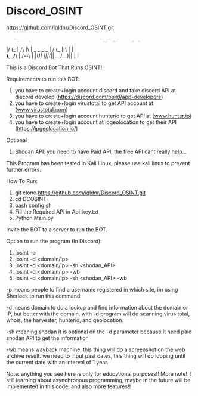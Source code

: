 # Discord_OSINT

https://github.com/iqldnr/Discord_OSINT.git


        _____                           __  __     ___ 
  |/  \(_  |    /\   |\ | _  _ _  _ |  /  \(_ ||\ | |  
__)\__/__) |   /--\  | \|(_)| |||(_||  \__/__)|| \| |  


This is a Discord Bot That Runs OSINT!

Requirements to run this BOT:
1. you have to create+login account discord and take discord API at discord develop (https://discord.com/build/app-developers)
2. you have to create+login virustotal to get API account at (www.virustotal.com)
3. you have to create+login account hunterio to get API at (www.hunter.io)
4. you have to create+login account at ipgeolocation to get their API (https://ipgeolocation.io/)

Optional
1. Shodan API: you need to have Paid API, the free API cant really help...


This Program has been tested in Kali Linux, please use kali linux to prevent further errors.


How To Run:
1. git clone https://github.com/iqldnr/Discord_OSINT.git
2. cd DCOSINT
3. bash config.sh
4. Fill the Required API in Api-key.txt
5. Python Main.py

Invite the BOT to a server to run the BOT.


Option to run the program (In Discord):
1. !osint -p <username> 
2. !osint -d <domain/ip>
3. !osint -d <domain/ip> -sh <shodan_API>
4. !osint -d <domain/ip> -wb <yyyymmdd>
5. !osint -d <domain/ip> -sh <shodan_API> -wb <yyyymmdd>


-p means people to find a username registered in which site, im using Sherlock to run this command.

-d means domain to do a lookup and find information about the domain or IP, but better with the domain. with -d program will do scanning virus total, whois, the harvester, hunterio, and geolocation.

-sh meaning shodan it is optional on the -d parameter because it need paid shodan API to get the information

-wb means wayback machine, this thing will do a screenshot on the web archive result. we need to input past dates, this thing will do looping until the current date with an interval of 1 year.







Note: anything you see here is only for educational purposes!!
More note!: I still learning about asynchronous programming, maybe in the future will be implemented in this code, and also more features!!
